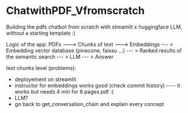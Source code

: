# ChatwithPDF_Vfromscratch
Building the pdfs chatbot from scratch with streamlit x huggingface LLM, without a starting template :) 


Logic of the app: 
PDFs --->  Chunks of text --->  Embeddings --- > Embedding vector database (pinecone, faissu ...) --- > Ranked results of the semantic search --- > LLM --- > Answer 


text chunks level (problems):
- deployement on streamlit 
- instructor for embeddings works good (check commit history)
---- it works but needs 4 min for 8 pages pdf :(
- LLM?
- go back to  get_conversation_chain and explain every concept 